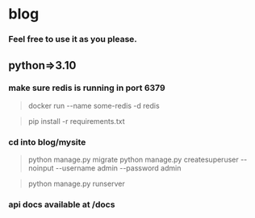 # blog
### Feel free to use it as you please.

## python=>3.10

### make sure redis is running in port 6379

> docker run --name some-redis -d redis

> pip install -r requirements.txt

### cd into blog/mysite

> python manage.py migrate
> python manage.py createsuperuser --noinput --username admin --password admin

> python manage.py runserver

### api docs available at /docs

